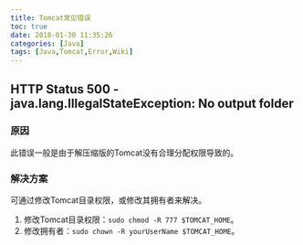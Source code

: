 ```yaml
---
title: Tomcat常见错误
toc: true
date: 2018-01-30 11:35:26
categories: [Java]
tags: [Java,Tomcat,Error,Wiki]
---
```


## HTTP Status 500 - java.lang.IllegalStateException: No output folder 
### 原因
此错误一般是由于解压缩版的Tomcat没有合理分配权限导致的。

### 解决方案
可通过修改Tomcat目录权限，或修改其拥有者来解决。
1. 修改Tomcat目录权限：`sudo chmod -R 777 $TOMCAT_HOME`。
2. 修改拥有者：`sudo chown -R yourUserName $TOMCAT_HOME`。
